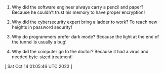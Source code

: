  
1. Why did the software engineer always carry a pencil and paper?
Because he couldn't trust his memory to have proper encryption!

2. Why did the cybersecurity expert bring a ladder to work?
To reach new heights in password security!

3. Why do programmers prefer dark mode?
Because the light at the end of the tunnel is usually a bug!

4. Why did the computer go to the doctor?
Because it had a virus and needed byte-sized treatment!
 
[ 
Sat Oct 14 01:05:46 UTC 2023
 ]
